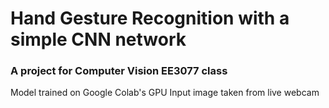 # Hand Gesture Recognition with a simple CNN network
### A project for Computer Vision EE3077 class
Model trained on Google Colab's GPU
Input image taken from live webcam
